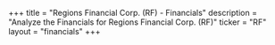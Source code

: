 +++
title = "Regions Financial Corp. (RF) - Financials"
description = "Analyze the Financials for Regions Financial Corp. (RF)"
ticker = "RF"
layout = "financials"
+++

